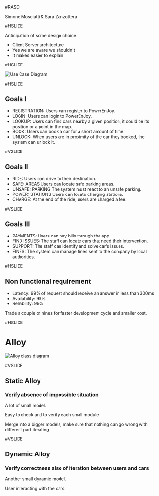 #RASD

Simone Mosciatti & Sara Zanzottera

#HSLIDE

Anticipation of some design choice.
* Client Server architecture
* Yes we are aware we shouldn't
* It makes easier to explain

#HSLIDE

![Use Case Diagram](UML/UseCaseDiagram.png)

#HSLIDE

## Goals I

* REGISTRATION: Users can register to PowerEnJoy.
* LOGIN: Users can login to PowerEnJoy.
* LOOKUP: Users can find cars nearby a given position, it could be its position or a point in the map.
* BOOK: Users can book a car for a short amount of time.
* UNLOCK: When users are in proximity of the car they booked, the system can unlock it.

#VSLIDE

## Goals II

* RIDE: Users can drive to their destination.
* SAFE: AREAS Users can locate safe parking areas.
* UNSAFE: PARKING The system must react to an unsafe parking.
* POWER: STATIONS Users can locate charging stations.
* CHARGE: At the end of the ride, users are charged a fee.

#VSLIDE

## Goals III

* PAYMENTS: Users can pay bills through the app.
* FIND ISSUES: The staff can locate cars that need their intervention.
* SUPPORT: The staff can identify and solve car’s issues.
* FINES: The system can manage fines sent to the company by local authorities.

#HSLIDE

## Non functional requirement

* Latency: 99% of request should receive an answer in less than 300ms
* Availability: 99%
* Reliability: 99%

Trade a couple of nines for faster development cycle and smaller cost.

#HSLIDE

# Alloy

![Alloy class diagram](UML/ClassDiagram.png)

#VSLIDE	

## Static Alloy

### Verify absence of impossible situation

A lot of small model.

Easy to check and to verify each small module.

Merge into a bigger models, make sure that nothing can go wrong with different part iterating

#VSLIDE

## Dynamic Alloy

### Verify correctness also of iteration between users and cars

Another small dynamic model.

User interacting with the cars.


